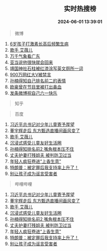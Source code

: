 <div align="center"><h2>实时热搜榜</h2><h4>2024-06-01 13:39:01</h4></div>

> 微博  

1. [6岁孩子打激素长高后频繁生病](https://s.weibo.com/weibo?q=%236%E5%B2%81%E5%AD%A9%E5%AD%90%E6%89%93%E6%BF%80%E7%B4%A0%E9%95%BF%E9%AB%98%E5%90%8E%E9%A2%91%E7%B9%81%E7%94%9F%E7%97%85%23&t=31&band_rank=1&Refer=top)<br />
2. [歌手 艾薇儿](https://s.weibo.com/weibo?q=%E6%AD%8C%E6%89%8B%20%E8%89%BE%E8%96%87%E5%84%BF&t=31&band_rank=2&Refer=top)<br />
3. [万千气象看广东](https://s.weibo.com/weibo?q=%23%E4%B8%87%E5%8D%83%E6%B0%94%E8%B1%A1%E7%9C%8B%E5%B9%BF%E4%B8%9C%23&t=31&band_rank=3&Refer=top)<br />
4. [亚当说他很快就会回来](https://s.weibo.com/weibo?q=%E4%BA%9A%E5%BD%93%E8%AF%B4%E4%BB%96%E5%BE%88%E5%BF%AB%E5%B0%B1%E4%BC%9A%E5%9B%9E%E6%9D%A5&t=31&band_rank=4&Refer=top)<br />
5. [靖国神社石柱被红漆涂写英文厕所一词](https://s.weibo.com/weibo?q=%23%E9%9D%96%E5%9B%BD%E7%A5%9E%E7%A4%BE%E7%9F%B3%E6%9F%B1%E8%A2%AB%E7%BA%A2%E6%BC%86%E6%B6%82%E5%86%99%E8%8B%B1%E6%96%87%E5%8E%95%E6%89%80%E4%B8%80%E8%AF%8D%23&t=31&band_rank=5&Refer=top)<br />
6. [900万网红大V被禁言](https://s.weibo.com/weibo?q=%23900%E4%B8%87%E7%BD%91%E7%BA%A2%E5%A4%A7V%E8%A2%AB%E7%A6%81%E8%A8%80%23&t=31&band_rank=6&Refer=top)<br />
7. [孙楠得知自己排名前二的表情](https://s.weibo.com/weibo?q=%23%E5%AD%99%E6%A5%A0%E5%BE%97%E7%9F%A5%E8%87%AA%E5%B7%B1%E6%8E%92%E5%90%8D%E5%89%8D%E4%BA%8C%E7%9A%84%E8%A1%A8%E6%83%85%23&t=31&band_rank=7&Refer=top)<br />
8. [欧豪曾在节目里被打出鼻血](https://s.weibo.com/weibo?q=%23%E6%AC%A7%E8%B1%AA%E6%9B%BE%E5%9C%A8%E8%8A%82%E7%9B%AE%E9%87%8C%E8%A2%AB%E6%89%93%E5%87%BA%E9%BC%BB%E8%A1%80%23&t=31&band_rank=8&Refer=top)<br />
9. [发条微博祝自己六一快乐](https://s.weibo.com/weibo?q=%23%E5%8F%91%E6%9D%A1%E5%BE%AE%E5%8D%9A%E7%A5%9D%E8%87%AA%E5%B7%B1%E5%85%AD%E4%B8%80%E5%BF%AB%E4%B9%90%23&t=31&band_rank=9&Refer=top)<br />

> 知乎  


> 百度  

1. [习近平总书记对少年儿童寄予厚望](https://www.baidu.com/s?wd=%E4%B9%A0%E8%BF%91%E5%B9%B3%E6%80%BB%E4%B9%A6%E8%AE%B0%E5%AF%B9%E5%B0%91%E5%B9%B4%E5%84%BF%E7%AB%A5%E5%AF%84%E4%BA%88%E5%8E%9A%E6%9C%9B&sa=fyb_news&rsv_dl=fyb_news)<br />
2. [董宇辉走后 东方甄选直播间画风变了](https://www.baidu.com/s?wd=%E8%91%A3%E5%AE%87%E8%BE%89%E8%B5%B0%E5%90%8E+%E4%B8%9C%E6%96%B9%E7%94%84%E9%80%89%E7%9B%B4%E6%92%AD%E9%97%B4%E7%94%BB%E9%A3%8E%E5%8F%98%E4%BA%86&sa=fyb_news&rsv_dl=fyb_news)<br />
3. [歌手 艾薇儿](https://www.baidu.com/s?wd=%E6%AD%8C%E6%89%8B+%E8%89%BE%E8%96%87%E5%84%BF&sa=fyb_news&rsv_dl=fyb_news)<br />
4. [沉浸式感受儿童友好生活圈](https://www.baidu.com/s?wd=%E6%B2%89%E6%B5%B8%E5%BC%8F%E6%84%9F%E5%8F%97%E5%84%BF%E7%AB%A5%E5%8F%8B%E5%A5%BD%E7%94%9F%E6%B4%BB%E5%9C%88&sa=fyb_news&rsv_dl=fyb_news)<br />
5. [孙楠得知排名前2 嘴角根本压不住](https://www.baidu.com/s?wd=%E5%AD%99%E6%A5%A0%E5%BE%97%E7%9F%A5%E6%8E%92%E5%90%8D%E5%89%8D2+%E5%98%B4%E8%A7%92%E6%A0%B9%E6%9C%AC%E5%8E%8B%E4%B8%8D%E4%BD%8F&sa=fyb_news&rsv_dl=fyb_news)<br />
6. [丈夫护妻打残姐夫 被判防卫过当](https://www.baidu.com/s?wd=%E4%B8%88%E5%A4%AB%E6%8A%A4%E5%A6%BB%E6%89%93%E6%AE%8B%E5%A7%90%E5%A4%AB+%E8%A2%AB%E5%88%A4%E9%98%B2%E5%8D%AB%E8%BF%87%E5%BD%93&sa=fyb_news&rsv_dl=fyb_news)<br />
7. [年轻人疯狂卷进“上香生意”](https://www.baidu.com/s?wd=%E5%B9%B4%E8%BD%BB%E4%BA%BA%E7%96%AF%E7%8B%82%E5%8D%B7%E8%BF%9B%E2%80%9C%E4%B8%8A%E9%A6%99%E7%94%9F%E6%84%8F%E2%80%9D&sa=fyb_news&rsv_dl=fyb_news)<br />
8. [特朗普：被定罪后我支持率上升了！](https://www.baidu.com/s?wd=%E7%89%B9%E6%9C%97%E6%99%AE%EF%BC%9A%E8%A2%AB%E5%AE%9A%E7%BD%AA%E5%90%8E%E6%88%91%E6%94%AF%E6%8C%81%E7%8E%87%E4%B8%8A%E5%8D%87%E4%BA%86%EF%BC%81&sa=fyb_news&rsv_dl=fyb_news)<br />
9. [别让孩子成为谣言受害者](https://www.baidu.com/s?wd=%E5%88%AB%E8%AE%A9%E5%AD%A9%E5%AD%90%E6%88%90%E4%B8%BA%E8%B0%A3%E8%A8%80%E5%8F%97%E5%AE%B3%E8%80%85&sa=fyb_news&rsv_dl=fyb_news)<br />

> 哔哩哔哩  

1. [习近平总书记对少年儿童寄予厚望](https://www.baidu.com/s?wd=%E4%B9%A0%E8%BF%91%E5%B9%B3%E6%80%BB%E4%B9%A6%E8%AE%B0%E5%AF%B9%E5%B0%91%E5%B9%B4%E5%84%BF%E7%AB%A5%E5%AF%84%E4%BA%88%E5%8E%9A%E6%9C%9B&sa=fyb_news&rsv_dl=fyb_news)<br />
2. [董宇辉走后 东方甄选直播间画风变了](https://www.baidu.com/s?wd=%E8%91%A3%E5%AE%87%E8%BE%89%E8%B5%B0%E5%90%8E+%E4%B8%9C%E6%96%B9%E7%94%84%E9%80%89%E7%9B%B4%E6%92%AD%E9%97%B4%E7%94%BB%E9%A3%8E%E5%8F%98%E4%BA%86&sa=fyb_news&rsv_dl=fyb_news)<br />
3. [歌手 艾薇儿](https://www.baidu.com/s?wd=%E6%AD%8C%E6%89%8B+%E8%89%BE%E8%96%87%E5%84%BF&sa=fyb_news&rsv_dl=fyb_news)<br />
4. [沉浸式感受儿童友好生活圈](https://www.baidu.com/s?wd=%E6%B2%89%E6%B5%B8%E5%BC%8F%E6%84%9F%E5%8F%97%E5%84%BF%E7%AB%A5%E5%8F%8B%E5%A5%BD%E7%94%9F%E6%B4%BB%E5%9C%88&sa=fyb_news&rsv_dl=fyb_news)<br />
5. [孙楠得知排名前2 嘴角根本压不住](https://www.baidu.com/s?wd=%E5%AD%99%E6%A5%A0%E5%BE%97%E7%9F%A5%E6%8E%92%E5%90%8D%E5%89%8D2+%E5%98%B4%E8%A7%92%E6%A0%B9%E6%9C%AC%E5%8E%8B%E4%B8%8D%E4%BD%8F&sa=fyb_news&rsv_dl=fyb_news)<br />
6. [丈夫护妻打残姐夫 被判防卫过当](https://www.baidu.com/s?wd=%E4%B8%88%E5%A4%AB%E6%8A%A4%E5%A6%BB%E6%89%93%E6%AE%8B%E5%A7%90%E5%A4%AB+%E8%A2%AB%E5%88%A4%E9%98%B2%E5%8D%AB%E8%BF%87%E5%BD%93&sa=fyb_news&rsv_dl=fyb_news)<br />
7. [年轻人疯狂卷进“上香生意”](https://www.baidu.com/s?wd=%E5%B9%B4%E8%BD%BB%E4%BA%BA%E7%96%AF%E7%8B%82%E5%8D%B7%E8%BF%9B%E2%80%9C%E4%B8%8A%E9%A6%99%E7%94%9F%E6%84%8F%E2%80%9D&sa=fyb_news&rsv_dl=fyb_news)<br />
8. [特朗普：被定罪后我支持率上升了！](https://www.baidu.com/s?wd=%E7%89%B9%E6%9C%97%E6%99%AE%EF%BC%9A%E8%A2%AB%E5%AE%9A%E7%BD%AA%E5%90%8E%E6%88%91%E6%94%AF%E6%8C%81%E7%8E%87%E4%B8%8A%E5%8D%87%E4%BA%86%EF%BC%81&sa=fyb_news&rsv_dl=fyb_news)<br />
9. [别让孩子成为谣言受害者](https://www.baidu.com/s?wd=%E5%88%AB%E8%AE%A9%E5%AD%A9%E5%AD%90%E6%88%90%E4%B8%BA%E8%B0%A3%E8%A8%80%E5%8F%97%E5%AE%B3%E8%80%85&sa=fyb_news&rsv_dl=fyb_news)<br />
